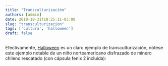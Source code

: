 ```yaml
---
title: "Transculturización"
authors: [admin]
date: 2010-10-31T18:25:11-03:00
slug: "transculturizacion"
tags: ['cultura', 'halloween']
draft: false
---
```

Efectivamente,
[Halloween](https://www.akarru.com/blog/2010/10/31/halloween/) es un claro
ejemplo de transculturización, nótese este ejemplo notable de un niño
norteamericano disfrazado de minero chileno rescatado (con cápsula fenix
2 incluida):

